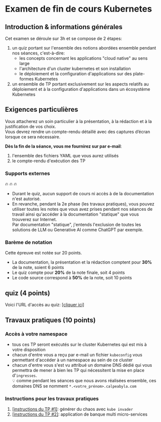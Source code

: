 # Examen de fin de cours Kubernetes

## Introduction & informations générales

Cet examen se déroule sur 3h et se compose de 2 étapes:

1. un quiz portant sur l'ensemble des notions abordées ensemble pendant nos séances, c'est-à-dire:
   - les concepts concernant les applications "cloud native" au sens large
   - l'architecture d'un cluster kubernetes et son installation
   - le déploiement et la configuration d'applications sur des plate-formes Kubernetes
2. un ensemble de TP portant exclusivement sur les aspects relatifs au déploiement et à la configuration d'applications dans un écosystème Kubernetes

## Exigences particulières

Vous attacherez un soin particulier à la présentation, à la rédaction et à la justification
de vos choix.  
Vous devrez rendre un compte-rendu détaillé avec des captures d’écran lorsque ce sera nécessaire.  

**Dès la fin de la séance, vous me fournirez sur par e-mail**:

1. l'ensemble des fichiers YAML que vous aurez utilisés
2. le compte-rendu d'exécution des TP

### Supports externes

:fire: :fire: :fire:  

- Durant le quiz, aucun support de cours ni accès à de la documentation n'est autorisé.  
- En revanche, pendant la 2e phase (les travaux pratiques), vous pouvez utiliser toutes les notes que vous avez prises pendant nos séances de travail ainsi qu'accéder à la documentation "statique" que vous trouverez sur Internet.  
Par documentation "statique", j'entends l'exclusion de toutes les solutions de LLM ou Generative AI comme ChatGPT par exemple.

### Barème de notation

Cette épreuve est notée sur 20 points.  

- La documentation, la présentation et la rédaction comptent pour **30%** de la note, soient 6 points
- Le quiz compte pour **20%** de la note finale, soit 4 points  
- Le code source correspond à **50%** de la note, soit 10 points

## quiz (4 points)

Voici l'URL d'accès au quiz: [[cliquer ici]](https://app.wooclap.com/RCAELD)

## Travaux pratiques (10 points)

### Accès à votre namespace

- tous ces TP seront exécutés sur le cluster Kubernetes qui est mis à votre disposition
- chacun d'entre vous a reçu par e-mail un fichier `kubeconfig` vous permettant d'accéder à un namespace au sein de ce cluster
- chacun d'entre vous s'est vu attribué un domaine DNS dédié qui vous permettra de mener à bien les TP qui nécessitent la mise en place d'`ingresses`.  
  :bulb: comme pendant les séances que nous avons réalisées ensemble, ces domaines DNS se nomment `*.<votre_prénom>.calpeabyla.com`

### Instructions pour les travaux pratiques

1. [[instructions du TP #1]](TP-1/README.md): générer du chaos avec `kube invader`
2. [[instructions du TP #2]](TP-2/README.md): application de banque multi micro-services
